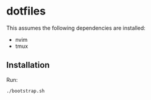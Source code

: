 # dotfiles

This assumes the following dependencies are installed:

* nvim
* tmux

## Installation

Run:

```bash
./bootstrap.sh
```

